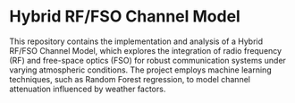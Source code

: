 # Hybrid RF/FSO Channel Model
This repository contains the implementation and analysis of a Hybrid RF/FSO Channel Model, which explores the integration of radio frequency (RF) and free-space optics (FSO) for robust communication systems under varying atmospheric conditions. The project employs machine learning techniques, such as Random Forest regression, to model channel attenuation influenced by weather factors.
